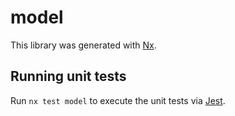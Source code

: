 # model

This library was generated with [Nx](https://nx.dev).


## Running unit tests

Run `nx test model` to execute the unit tests via [Jest](https://jestjs.io).


